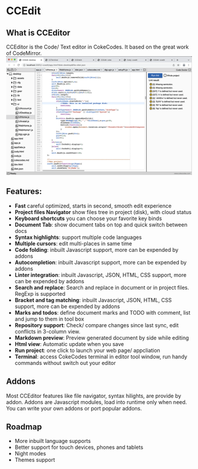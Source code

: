 # CCEdit
## What is CCEditor 
CCEditor is the Code/ Text editor in CokeCodes. It based on the great work of CodeMirror.
![ui](git/ui_01.png)

## Features:
- **Fast** careful optimized, starts in second, smooth edit experience 
- **Project files Navigator** show files tree in project (disk), with cloud status
- **Keyboard shortcuts** you can choose your favorite key binds  
- **Document Tab**: show document tabs on top and quick switch between docs
- **Syntax highlights**: support multiple code languages 
- **Multiple cursors**: edit multi-places in same time
- **Code folding**: inbuilt Javascript support, more can be expended by addons
- **Autocompletion**: inbuilt Javascript support, more can be expended by addons  
- **Linter integration**: inbuilt Javascript, JSON, HTML, CSS support,  more can be expended by addons
- **Search and replace**: Search and replace in document or in project files. RegExp is supported
- **Bracket and tag matching**: inbuilt Javascript, JSON, HTML, CSS support, more can be expended by addons
- **Marks and todos**: define document marks and TODO with comment, list and jump to them in tool box
- **Repository support**: Check/ compare changes since last sync, edit conflicts in 3-column view.
- **Markdown preview**: Preview generated document by side while editing
- **Html view**: Automatic update when you save
- **Run project**: one click to launch your web page/ appcliation
- **Terminal**: access CokeCodes terminal in editor tool window, run handy commands without switch out your editor 

## Addons
Most CCEditor features like file navigator, syntax hilights, are provide by addon. Addons are Javascript modules, load into runtime only when need. You can write your own addons or port popular addons.

## Roadmap
- More inbuilt language supports  
- Better support for touch devices, phones and tablets  
- Night modes  
- Themes support 